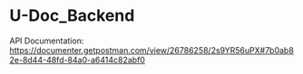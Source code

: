 # U-Doc_Backend

API Documentation:
https://documenter.getpostman.com/view/26786258/2s9YR56uPX#7b0ab82e-8d44-48fd-84a0-a6414c82abf0


